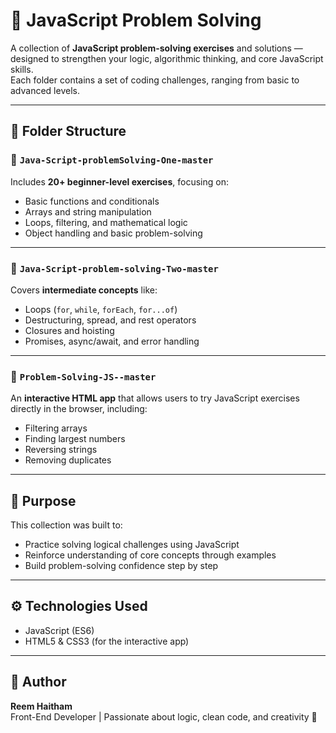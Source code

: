 # 🧠 JavaScript Problem Solving

A collection of **JavaScript problem-solving exercises** and solutions — designed to strengthen your logic, algorithmic thinking, and core JavaScript skills.  
Each folder contains a set of coding challenges, ranging from basic to advanced levels.

---

## 📁 Folder Structure

### 🔹 `Java-Script-problemSolving-One-master`
Includes **20+ beginner-level exercises**, focusing on:
- Basic functions and conditionals  
- Arrays and string manipulation  
- Loops, filtering, and mathematical logic  
- Object handling and basic problem-solving

---

### 🔹 `Java-Script-problem-solving-Two-master`
Covers **intermediate concepts** like:
- Loops (`for`, `while`, `forEach`, `for...of`)  
- Destructuring, spread, and rest operators  
- Closures and hoisting  
- Promises, async/await, and error handling

---

### 🔹 `Problem-Solving-JS--master`
An **interactive HTML app** that allows users to try JavaScript exercises directly in the browser, including:
- Filtering arrays  
- Finding largest numbers  
- Reversing strings  
- Removing duplicates  

---

## 🎯 Purpose
This collection was built to:
- Practice solving logical challenges using JavaScript  
- Reinforce understanding of core concepts through examples  
- Build problem-solving confidence step by step  

---

## ⚙️ Technologies Used
- JavaScript (ES6)  
- HTML5 & CSS3 (for the interactive app)

---

## 🧠 Author
**Reem Haitham**  
Front-End Developer | Passionate about logic, clean code, and creativity 💛
